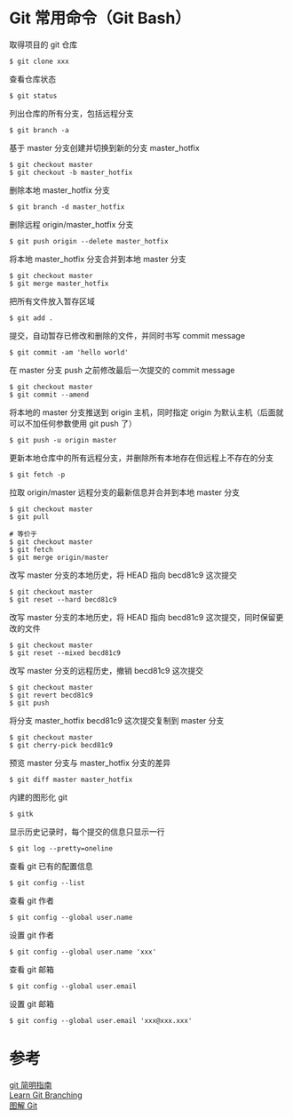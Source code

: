 # Git 常用命令（Git Bash）

取得项目的 git 仓库
```shell
$ git clone xxx
```

查看仓库状态
```shell
$ git status
```

列出仓库的所有分支，包括远程分支
```shell
$ git branch -a
```

基于 master 分支创建并切换到新的分支 master_hotfix
```shell
$ git checkout master
$ git checkout -b master_hotfix
```

删除本地 master_hotfix 分支
```shell
$ git branch -d master_hotfix
```

删除远程 origin/master_hotfix 分支
```shell
$ git push origin --delete master_hotfix
```

将本地 master_hotfix 分支合并到本地 master 分支
```shell
$ git checkout master
$ git merge master_hotfix
```

把所有文件放入暂存区域
```shell
$ git add .
```

提交，自动暂存已修改和删除的文件，并同时书写 commit message
```shell
$ git commit -am 'hello world'
```

在 master 分支 push 之前修改最后一次提交的 commit message
```shell
$ git checkout master
$ git commit --amend
```

将本地的 master 分支推送到 origin 主机，同时指定 origin 为默认主机（后面就可以不加任何参数使用 git push 了）
```shell
$ git push -u origin master
```

更新本地仓库中的所有远程分支，并删除所有本地存在但远程上不存在的分支
```shell
$ git fetch -p
```

拉取 origin/master 远程分支的最新信息并合并到本地 master 分支
```shell
$ git checkout master
$ git pull

# 等价于
$ git checkout master
$ git fetch
$ git merge origin/master
```

改写 master 分支的本地历史，将 HEAD 指向 becd81c9 这次提交
```shell
$ git checkout master
$ git reset --hard becd81c9
```

改写 master 分支的本地历史，将 HEAD 指向 becd81c9 这次提交，同时保留更改的文件
```shell
$ git checkout master
$ git reset --mixed becd81c9
```

改写 master 分支的远程历史，撤销 becd81c9 这次提交
```shell
$ git checkout master
$ git revert becd81c9
$ git push
```

将分支 master_hotfix becd81c9 这次提交复制到 master 分支
```shell
$ git checkout master
$ git cherry-pick becd81c9
```

预览 master 分支与 master_hotfix 分支的差异
```shell
$ git diff master master_hotfix
```

内建的图形化 git
```shell
$ gitk
```

显示历史记录时，每个提交的信息只显示一行
```shell
$ git log --pretty=oneline
```

查看 git 已有的配置信息
```shell
$ git config --list
```

查看 git 作者
```shell
$ git config --global user.name
```

设置 git 作者
```shell
$ git config --global user.name 'xxx'
```

查看 git 邮箱
```shell
$ git config --global user.email
```

设置 git 邮箱
```shell
$ git config --global user.email 'xxx@xxx.xxx'
```

# 参考
[git 简明指南](https://www.runoob.com/manual/git-guide/)  
[Learn Git Branching](https://learngitbranching.js.org/)  
[图解 Git](http://marklodato.github.io/visual-git-guide/index-zh-cn.html)
